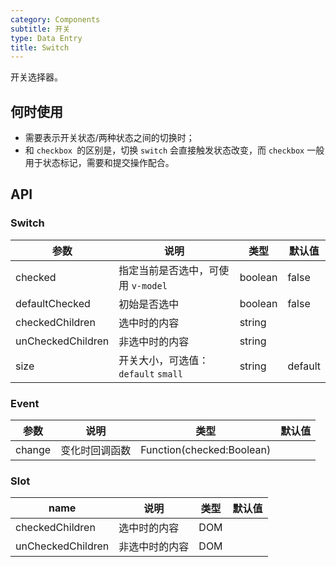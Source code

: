 ```yaml
---
category: Components
subtitle: 开关
type: Data Entry
title: Switch
---
```


开关选择器。

## 何时使用

- 需要表示开关状态/两种状态之间的切换时；
- 和 `checkbox `的区别是，切换 `switch` 会直接触发状态改变，而 `checkbox` 一般用于状态标记，需要和提交操作配合。

## API

### Switch

| 参数      | 说明                                     | 类型        |默认值 |
|-----------|------------------------------------------|------------|--------|
| checked | 指定当前是否选中，可使用 `v-model` | boolean    | false    |
| defaultChecked | 初始是否选中 | boolean  | false |
| checkedChildren | 选中时的内容 | string |   |
| unCheckedChildren | 非选中时的内容 | string |  |
| size | 开关大小，可选值：`default` `small` | string  | default |

### Event

| 参数      | 说明                                     | 类型        |默认值 |
|-----------|------------------------------------------|------------|--------|
| change | 变化时回调函数 | Function(checked:Boolean) |   | |

### Slot

| name      | 说明                                     | 类型        |默认值 |
|-----------|------------------------------------------|------------|--------|
| checkedChildren | 选中时的内容 | DOM |   |
| unCheckedChildren | 非选中时的内容 | DOM |  | |

